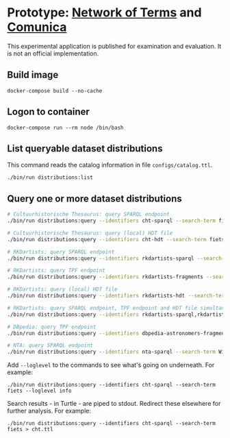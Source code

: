 Prototype: [Network of Terms](http://demo.netwerkdigitaalerfgoed.nl/termennetwerk/en/faq) and [Comunica](https://comunica.linkeddatafragments.org/)
==============================

This experimental application is published for examination and evaluation. It is not an official implementation.

## Build image

    docker-compose build --no-cache

## Logon to container

    docker-compose run --rm node /bin/bash

## List queryable dataset distributions

This command reads the catalog information in file `configs/catalog.ttl`.

    ./bin/run distributions:list

## Query one or more dataset distributions

```bash
# Cultuurhistorische Thesaurus: query SPARQL endpoint
./bin/run distributions:query --identifiers cht-sparql --search-term fiets

# Cultuurhistorische Thesaurus: query (local) HDT file
./bin/run distributions:query --identifiers cht-hdt --search-term fiets

# RKDartists: query SPARQL endpoint
./bin/run distributions:query --identifiers rkdartists-sparql --search-term Gogh

# RKDartists: query TPF endpoint
./bin/run distributions:query --identifiers rkdartists-fragments --search-term Gogh

# RKDartists: query (local) HDT file
./bin/run distributions:query --identifiers rkdartists-hdt --search-term Gogh

# RKDartists: query SPARQL endpoint, TPF endpoint and HDT file simultaneously
./bin/run distributions:query --identifiers rkdartists-sparql,rkdartists-fragments,rkdartists-hdt --search-term Gogh

# DBpedia: query TPF endpoint
./bin/run distributions:query --identifiers dbpedia-astronomers-fragments --search-term Anton

# NTA: query SPARQL endpoint
./bin/run distributions:query --identifiers nta-sparql --search-term Wieringa
```

Add `--loglevel` to the commands to see what's going on underneath. For example:

    ./bin/run distributions:query --identifiers cht-sparql --search-term fiets --loglevel info

Search results - in Turtle - are piped to stdout. Redirect these elsewhere for further analysis. For example:

    ./bin/run distributions:query --identifiers cht-sparql --search-term fiets > cht.ttl
